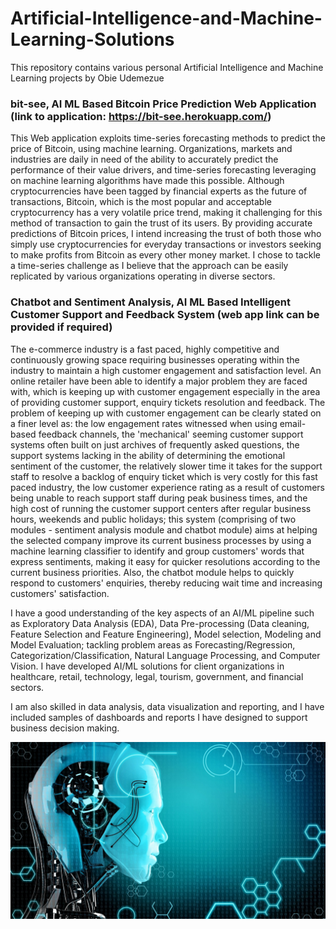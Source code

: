 # Artificial-Intelligence-and-Machine-Learning-Solutions
This repository contains various personal Artificial Intelligence and Machine Learning projects by Obie Udemezue 

### bit-see, AI ML Based Bitcoin Price Prediction Web Application (link to application: https://bit-see.herokuapp.com/)
This Web application exploits time-series forecasting methods to predict the price of Bitcoin, using machine learning. Organizations, markets and industries are daily in need of the ability to accurately predict the performance of their value drivers, and time-series forecasting leveraging on machine learning algorithms have made this possible.
Although cryptocurrencies have been tagged by financial experts as the future of transactions, Bitcoin, which is the most popular and acceptable cryptocurrency has a very volatile price trend, making it challenging for this method of transaction to gain the trust of its users. By providing accurate predictions of Bitcoin prices, I intend increasing the trust of both those who simply use cryptocurrencies for everyday transactions or investors seeking to make profits from Bitcoin as every other money market.
I chose to tackle a time-series challenge as I believe that the approach can be easily replicated by various organizations operating in diverse sectors.

### Chatbot and Sentiment Analysis, AI ML Based Intelligent Customer Support and Feedback System (web app link can be provided if required)
The e-commerce industry is a fast paced, highly competitive and continuously growing space requiring businesses operating within the industry to maintain a high customer engagement and satisfaction level. An online retailer have been able to identify a major problem they are faced with, which is keeping up with customer engagement especially in the area of providing customer support, enquiry tickets resolution and feedback. The problem of keeping up with customer engagement can be clearly stated on a finer level as: the low engagement rates witnessed when using email-based feedback channels, the 'mechanical' seeming customer support systems often built on just archives of frequently asked questions, the support systems lacking in the ability of determining the emotional sentiment of the customer, the relatively slower time it takes for the  support staff to resolve a backlog of enquiry ticket which is very costly for this fast paced industry, the low customer experience rating as a result of customers being unable to reach support staff during peak business times, and the high cost of running the customer support centers after regular business hours, weekends and public holidays; this system (comprising of two modules - sentiment analysis module and chatbot module) aims at  helping the selected company improve its current business processes by using a machine learning classifier to identify and group customers' words that express sentiments, making it easy for quicker resolutions according to the current business priorities. Also, the chatbot module helps to quickly respond to customers' enquiries, thereby reducing wait time and increasing customers' satisfaction.

I have a good understanding of the key aspects of an AI/ML pipeline such as Exploratory Data Analysis (EDA), Data Pre-processing (Data cleaning, Feature Selection and Feature Engineering), Model selection, Modeling and Model Evaluation; tackling problem areas as Forecasting/Regression, Categorization/Classification, Natural Language Processing,  and Computer Vision. I have developed AI/ML solutions for client organizations in healthcare, retail, technology, legal, tourism, government, and financial sectors.

I am also skilled in data analysis, data visualization and reporting, and I have included samples of dashboards and reports I have designed to support business decision making. 

![](images/ai.jpg)
